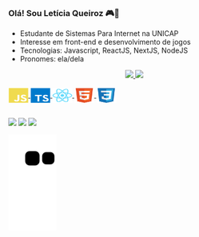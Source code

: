 ### Olá! Sou Letícia Queiroz 🎮🌙

- Estudante de Sistemas Para Internet na UNICAP
- Interesse em front-end e desenvolvimento de jogos
- Tecnologias: Javascript, ReactJS, NextJS, NodeJS
- Pronomes: ela/dela

<div align="center">
  <a href="https://github.com/leticiaqueirozd">
  <img height="180em" src="https://github-readme-stats.vercel.app/api?username=leticiaqueirozd&show_icons=true&theme=dark&include_all_commits=true&count_private=true&bg_color=0000"/>
  <img height="180em" src="https://github-readme-stats.vercel.app/api/top-langs/?username=leticiaqueirozd&layout=compact&langs_count=7&theme=dark&bg_color=0000"/>
</div>

<div style="display: inline_block"><br>
  <img align="center" height="30" width="40" src="https://raw.githubusercontent.com/devicons/devicon/master/icons/javascript/javascript-plain.svg">
  <img align="center" height="30" width="40" src="https://raw.githubusercontent.com/devicons/devicon/master/icons/typescript/typescript-plain.svg">
  <img align="center" height="30" width="40" src="https://raw.githubusercontent.com/devicons/devicon/master/icons/react/react-original.svg">
  <img align="center" height="30" width="40" src="https://raw.githubusercontent.com/devicons/devicon/master/icons/html5/html5-original.svg">
  <img align="center" height="30" width="40" src="https://raw.githubusercontent.com/devicons/devicon/master/icons/css3/css3-original.svg">
</div>

##

<div>
  <a href="https://instagram.com/leticiaqueirozd" target="_blank"><img src="https://img.shields.io/badge/Instagram-E4405F?style=for-the-badge&logo=instagram&logoColor=white" target="_blank"></a>
  <a href = "mailto:leticiaqsouza@outlook.com"><img src="https://img.shields.io/badge/Microsoft_Outlook-0078D4?style=for-the-badge&logo=microsoft-outlook&logoColor=white" target="_blank"></a>
  <a href="https://www.linkedin.com/in/leticia-queiroz-souza/" target="_blank"><img src="https://img.shields.io/badge/LinkedIn-0077B5?style=for-the-badge&logo=linkedin&logoColor=white" target="_blank"></a>  
</div>
  
![Snake animation](https://github.com/leticiaqueirozd/leticiaqueirozd/blob/output/github-contribution-grid-snake.svg)
